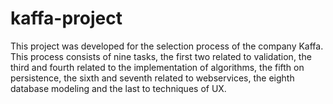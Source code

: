 # kaffa-project
This project was developed for the selection process  of the company Kaffa. This process consists of nine  tasks, the first two related to validation, the third  and fourth related to the implementation of algorithms,  the fifth on persistence, the sixth and seventh  related to webservices, the eighth database modeling  and the last to techniques of UX.
